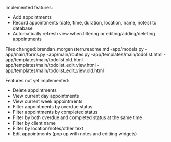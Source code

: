 ﻿Implemented features:
- Add appointments
- Record appointments (date, time, duration, location, name, notes) to database
- Automatically refresh view when filtering or editing/adding/deleting appointments

Files changed:
brendan_morgenstern.readme.md
-app/models.py
-app/main/forms.py
-app/main/routes.py
-app/templates/main/todolist.html
-app/templates/main/todolist.old.html
-app/templates/main/todolist_edit_view.html
-app/templates/main/todolist_edit_view.old.html

Features not yet implemented:
- Delete appointments
- View current day appointments
- View current week appointments
- Filter appointments by overdue status
- Filter appointments by completed status
- Filter by both overdue and completed status at the same time
- Filter by client name
- Filter by location/notes/other text
- Edit appointments (pop up with notes and editiing widgets)
